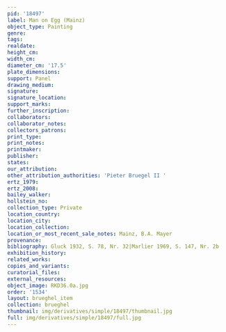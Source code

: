 ```yaml
---
pid: '18497'
label: Man on Egg (Mainz)
object_type: Painting
genre: 
tags: 
realdate: 
height_cm: 
width_cm: 
diameter_cm: '17.5'
plate_dimensions: 
support: Panel
drawing_medium: 
signature: 
signature_location: 
support_marks: 
further_inscription: 
collaborators: 
collaborator_notes: 
collectors_patrons: 
print_type: 
print_notes: 
printmaker: 
publisher: 
states: 
our_attribution: 
other_attribution_authorities: 'Pieter Bruegel II '
ertz_1979: 
ertz_2008: 
bailey_walker: 
hollstein_no: 
collection_type: Private
location_country: 
location_city: 
location_collection: 
location_or_most_recent_sale_notes: Mainz, B.A. Mayer
provenance: 
bibliography: Gluck 1932, S. 78, Nr. 32|Marlier 1969, S. 147, Nr. 2b
exhibition_history: 
related_works: 
copies_and_variants: 
curatorial_files: 
external_resources: 
object_image: RKD36.0a.jpg
order: '1534'
layout: brueghel_item
collection: brueghel
thumbnail: img/derivatives/simple/18497/thumbnail.jpg
full: img/derivatives/simple/18497/full.jpg
---
```

